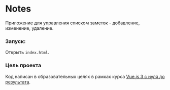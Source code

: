 # Notes

Приложение для управления списком заметок - добавление, изменение, удаление.

### Запуск:

Открыть `index.html`.

### Цель проекта

Код написан в образовательных целях в рамках курса [Vue.js 3 с нуля до результата](https://tocode.ru/courses/vuejs-3-s-nulya-do-rezultata/).
